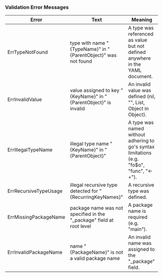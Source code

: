### Validation Error Messages

| Error | Text | Meaning |
|---|---------|----------|
| ErrTypeNotFound | type with name "{TypeName}" in "{ParentObject}" was not found | A type was referenced as value but not defined anywhere in the YAML document. |
| ErrInvalidValue | value assigned to key "{KeyName}" in "{ParentObject}" is invalid | An invalid value was defined (nil, "", List, Object in Object). |
| ErrIllegalTypeName | illegal type name "{KeyName}" in "{ParentObject}" | A type was named without adhering to go's syntax limitations (e.g. "fo$o", "func", "<-+"). |
| ErrRecursiveTypeUsage | illegal recursive type detected for "{RecurringKeyNames}" | A recursive type was defined. |
| ErrMissingPackageName | package name was not specified in the "_package" field at root level | A package name is required (e.g. "main"). |
| ErrInvalidPackageName | name "{PackageName}" is not a valid package name | An invalid name was assigned to the "_package" field. |
